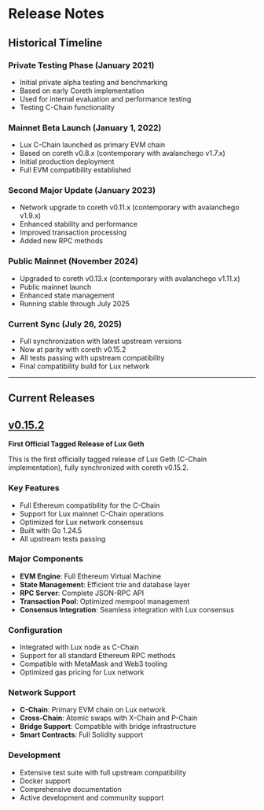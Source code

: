 # Release Notes

## Historical Timeline

### Private Testing Phase (January 2021)
- Initial private alpha testing and benchmarking
- Based on early Coreth implementation
- Used for internal evaluation and performance testing
- Testing C-Chain functionality

### Mainnet Beta Launch (January 1, 2022)
- Lux C-Chain launched as primary EVM chain
- Based on coreth v0.8.x (contemporary with avalanchego v1.7.x)
- Initial production deployment
- Full EVM compatibility established

### Second Major Update (January 2023)
- Network upgrade to coreth v0.11.x (contemporary with avalanchego v1.9.x)
- Enhanced stability and performance
- Improved transaction processing
- Added new RPC methods

### Public Mainnet (November 2024)
- Upgraded to coreth v0.13.x (contemporary with avalanchego v1.11.x)
- Public mainnet launch
- Enhanced state management
- Running stable through July 2025

### Current Sync (July 26, 2025)
- Full synchronization with latest upstream versions
- Now at parity with coreth v0.15.2
- All tests passing with upstream compatibility
- Final compatibility build for Lux network

---

## Current Releases

## [v0.15.2](https://github.com/luxfi/geth/releases/tag/v0.15.2)

**First Official Tagged Release of Lux Geth**

This is the first officially tagged release of Lux Geth (C-Chain implementation), fully synchronized with coreth v0.15.2.

### Key Features

- Full Ethereum compatibility for the C-Chain
- Support for Lux mainnet C-Chain operations
- Optimized for Lux network consensus
- Built with Go 1.24.5
- All upstream tests passing

### Major Components

- **EVM Engine**: Full Ethereum Virtual Machine
- **State Management**: Efficient trie and database layer
- **RPC Server**: Complete JSON-RPC API
- **Transaction Pool**: Optimized mempool management
- **Consensus Integration**: Seamless integration with Lux consensus

### Configuration

- Integrated with Lux node as C-Chain
- Support for all standard Ethereum RPC methods
- Compatible with MetaMask and Web3 tooling
- Optimized gas pricing for Lux network

### Network Support

- **C-Chain**: Primary EVM chain on Lux network
- **Cross-Chain**: Atomic swaps with X-Chain and P-Chain
- **Bridge Support**: Compatible with bridge infrastructure
- **Smart Contracts**: Full Solidity support

### Development

- Extensive test suite with full upstream compatibility
- Docker support
- Comprehensive documentation
- Active development and community support